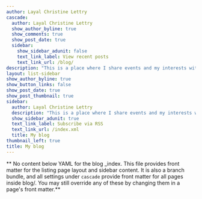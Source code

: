 ```yaml
---
author: Layal Christine Lettry
cascade:
  author: Layal Christine Lettry
  show_author_byline: true
  show_comments: true
  show_post_date: true
  sidebar:
    show_sidebar_adunit: false
    text_link_label: View recent posts
    text_link_url: /blog/
description: "This is a place where I share events and my interests with you.\n"
layout: list-sidebar
show_author_byline: true
show_button_links: false
show_post_date: true
show_post_thumbnail: true
sidebar:
  author: Layal Christine Lettry
  description: "This is a place where I share events and my interests with you.\n"
  show_sidebar_adunit: true
  text_link_label: Subscribe via RSS
  text_link_url: /index.xml
  title: My blog
thumbnail_left: true
title: My blog
---
```


** No content below YAML for the blog _index. This file provides front matter for the listing page layout and sidebar content. It is also a branch bundle, and all settings under `cascade` provide front matter for all pages inside blog/. You may still override any of these by changing them in a page's front matter.**
